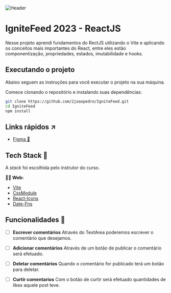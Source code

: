 ![Header](file:///home/joaopedro/Downloads/Header.png)

# IgniteFeed 2023 - ReactJS
Nesse projeto aprendi fundamentos do RectJS utilizando o Vite e aplicando os conceitos mais importantes do React, entre eles estão componentização, propriedades, estados, imutabilidade e hooks.

## Executando o projeto
Abaixo seguem as instruções para você executar o projeto na sua máquina.

Comece clonando o repositório e instalando suas dependências:
```sh
git clone https://github.com/2joaopedro/IgniteFeed.git
cd IgniteFeed
npm install
```
## Links rápidos ↗

- [Figma 🎨](https://www.figma.com/file/Ji0rtxJfmzB9cufLyeZ6kL/Ignite-Feed-(Community)?node-id=0-1&t=A9gbfuedGk8NY1SO-0)

## Tech Stack 💜
A _stack_ foi escolhida pelo instrutor do curso.

**🧑‍💻 Web:**
- [Vite](https://vitejs.dev/)
- [CssModule](https://github.com/css-modules/css-modules)
- [React-Icons](https://react-icons.github.io/react-icons/)
- [Date-Fns](https://date-fns.org/)
## Funcionalidades 🚀
 - [ ] **Escrever comentários**
      Através do TextArea poderemos escrever o comentário que desejamos.

- [ ] **Adicionar comentários**
      Através de um botão de publicar o comentário será efetuado.

- [ ] **Deletar comentários**
      Quando o comentário for publicado terá um botão para deletar.

- [ ] **Curtir comentarios**
      Com o botão de curtir será efetuado quantidades de likes aquele post teve.
      
